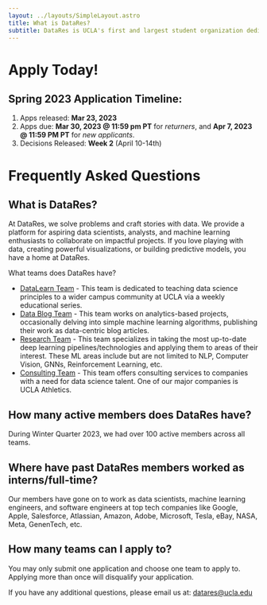 ```yaml
---
layout: ../layouts/SimpleLayout.astro
title: What is DataRes?
subtitle: DataRes is UCLA's first and largest student organization dedicated to fostering knowledge and growth in data science. We provide a platform for aspiring data scientists and analysts to collaborate on impactful data projects. If you love playing with data, creating powerful visualizations, or building predictive models, you have a home at DataRes.
---
```


# Apply Today!

## Spring 2023 Application Timeline:

1. Apps released: **Mar 23, 2023**
2. Apps due: **Mar 30, 2023 @ 11:59 pm PT** for *returners*, and **Apr 7, 2023 @ 11:59 PM PT** for *new applicants*.
3. Decisions Released: **Week 2** (April 10-14th)

# Frequently Asked Questions

## What is DataRes?
At DataRes, we solve problems and craft stories with data. We provide a platform for aspiring data scientists, analysts, and machine learning enthusiasts to collaborate on impactful projects. If you love playing with data, creating powerful visualizations, or building predictive models, you have a home at DataRes.

What teams does DataRes have?
* [DataLearn Team](/teams/datalearn) - This team is dedicated to teaching data science principles to a wider campus community at UCLA via a weekly educational series.
* [Data Blog Team](/teams/datablog) - This team works on analytics-based projects, occasionally delving into simple machine learning algorithms, publishing their work as data-centric blog articles.
* [Research Team](/teams/research) - This team specializes in taking the most up-to-date deep learning pipelines/technologies and applying them to areas of their interest. These ML areas include but are not limited to NLP, Computer Vision, GNNs, Reinforcement Learning, etc.
* [Consulting Team](/teams/consulting) - This team offers consulting services to companies with a need for data science talent. One of our major companies is UCLA Athletics.

## How many active members does DataRes have?
During Winter Quarter 2023, we had over 100 active members across all teams.

## Where have past DataRes members worked as interns/full-time?
Our members have gone on to work as data scientists, machine learning engineers, and software engineers at top tech companies like Google, Apple, Salesforce, Atlassian, Amazon, Adobe, Microsoft, Tesla, eBay, NASA, Meta, GenenTech, etc.

## How many teams can I apply to?
You may only submit one application and choose one team to apply to. Applying more than once will disqualify your application.

If you have any additional questions, please email us at: datares@ucla.edu 

